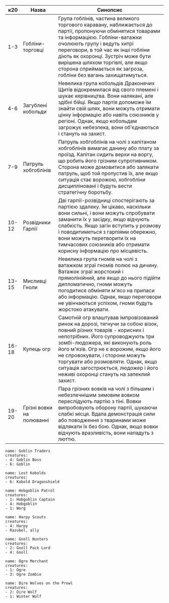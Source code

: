 | **к20** | **Назва**                 | **Синопсис**                                                                                                                                                                                                                                                                                                                                                                                 |
| ------- | ------------------------- | -------------------------------------------------------------------------------------------------------------------------------------------------------------------------------------------------------------------------------------------------------------------------------------------------------------------------------------------------------------------------------------------- |
| 1-3     | Гобліни-торговці          | Група гоблінів, частина великого торгового каравану, наближається до партії, пропонуючи обмінятися товарами та інформацією. Гобліни-ватажки очолюють групу і ведуть хитрі переговори, в той час як інші гобліни діють як охоронці. Зустріч може бути вирішена шляхом торгівлі, але якщо сторона сприймається як загроза, гобліни без вагань захищатимуться.                                  |
| 4-6     | Загублені кобольди        | Невелика група кобольдів Драконячих Щитів відокремилася від свого племені і шукає керівництва. Вони налякані, але здібні бійці. Якщо партія допоможе їм знайти свій шлях, вони можуть отримати цінну інформацію або навіть союзників у регіоні. Однак, якщо кобольдам загрожує небезпека, вони об'єднаються і стануть на захист.                                                             |
| 7-9     | Патруль хобгоблінів       | Патруль хобгоблінів на чолі з капітаном хобгоблінів вимагає данину або плату за проїзд. Капітан сидить верхи на воргу, що робить його грізним супротивником. Сторона може домовитися або залякати патруль, щоб той пропустив їх, але якщо ситуація стає ворожою, хобгобліни дисципліновані і будуть вести стратегічну боротьбу.                                                              |
| 10-12   | Розвідники Гарпії         | Дві гарпії-розвідниці спостерігають за партією здалеку. Їм цікаво, наскільки вони сильні, і вони можуть спробувати заманити їх у засідку, якщо відчують слабкість. Якщо загін вступить у розмову і поводитиметься з гарпіями обережно, вони можуть перетворити їх на тимчасових союзників або отримати корисну інформацію про місцевість.                                                    |
| 13-15   | Мисливці Гноли            | Невелика група гномів на чолі з ватажком зграї гномів полює на дичину. Ватажок зграї жорстокий і прямолінійний, але якщо до нього підійти дипломатично, гноми можуть погодитися обміняти м'ясо на припаси або інформацію. Однак, якщо переговори не увінчаються успіхом, гноми будуть жорстоко атакувати.                                                                                    |
| 16-18   | Купець огр                | Самотній огр влаштував імпровізований ринок на дорозі, тягнучи за собою візок, повний різних товарів - корисних і непотрібних. Його супроводжують три зомбі-людожера, які виконують роль його м'язів. Огр не є ворожим, якщо його не спровокувати, і сторони можуть торгувати або розмовляти. Однак, якщо ситуація загострюється, людожер і його неживі охоронці стануть на запеклий захист. |
| 19-20   | Грізні вовки на полюванні | Пара грізних вовків на чолі з більшим і небезпечнішим зимовим вовком переслідують партію з тіні. Вовки випробовують оборону партії, шукаючи слабкі місця. Вдала демонстрація сили або поводження з тваринами може відлякати їх без бою. Однак, якщо вовки відчують вразливість, вони нападуть з люттю.                                                                                       |
```encounter 
name: Goblin Traders
creatures: 
- 4: Goblin Boss
- 6: Goblin
```
```encounter 
name: Lost Kobolds 
creatures: 
- 6: Kobold Dragonshield
```
```encounter 
name: Hobgoblin Patrol
creatures: 
- 1: Hobgoblin Captain
- 4: Hobgoblin
- 1: Worg
```
```encounter 
name: Harpy Scouts
creatures: 
- 4: Harpy
- Razubel, ally
```
```encounter 
name: Gnoll Hunters
creatures: 
- 2: Gnoll Pack Lord
- 4: Gnoll
```
```encounter 
name: Ogre Merchant
creatures: 
- 1: Ogre
- 3: Ogre Zombie
```
```encounter 
name: Dire Wolves on the Prowl
creatures: 
- 2: Dire Wolf
- 1: Winter Wolf
```